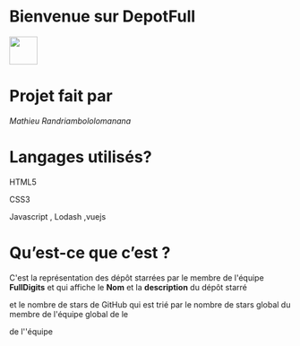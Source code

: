 # Bienvenue sur DepotFull

<img src="https://res.cloudinary.com/fulldigits/image/upload/v1536220113/fulldigits.svg" width="50px" height="50px" >

# Projet fait  par  
*Mathieu Randriambololomanana*

# Langages utilisés?

HTML5

CSS3

Javascript , Lodash ,vuejs

#  Qu’est-ce que c’est ?
C'est la représentation des  dépôt starrées par le membre de l'équipe **FullDigits**
et qui affiche le **Nom** et la **description** du dépôt starré 

et le nombre de stars de GitHub qui est trié  par le nombre de stars global du membre de l'équipe  global de le

de l''équipe



